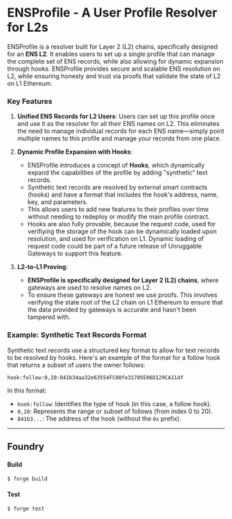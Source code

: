 # ENSProfile - A User Profile Resolver for L2s

ENSProfile is a resolver built for Layer 2 (L2) chains, specifically designed for an **ENS L2**. It enables users to set up a single profile that can manage the complete set of ENS records, while also allowing for dynamic expansion through hooks. ENSProfile provides secure and scalable ENS resolution on L2, while ensuring honesty and trust via proofs that validate the state of L2 on L1 Ethereum.

### Key Features

1. **Unified ENS Records for L2 Users**: Users can set up this profile once and use it as the resolver for all their ENS names on L2. This eliminates the need to manage individual records for each ENS name—simply point multiple names to this profile and manage your records from one place.

2. **Dynamic Profile Expansion with Hooks**:
   - ENSProfile introduces a concept of **Hooks**, which dynamically expand the capabilities of the profile by adding "synthetic" text records.
   - Synthetic text records are resolved by external smart contracts (hooks) and have a format that includes the hook's address, name, key, and parameters.
   - This allows users to add new features to their profiles over time without needing to redeploy or modify the main profile contract.
   - Hooks are also fully provable, because the request code, used for verifiying the storage of the hook can be dynamically loaded upon resolution, and used for verification on L1. Dynamic loading of request code could be part of a future release of Unruggable Gateways to support this feature.

3. **L2-to-L1 Proving**:
   - **ENSProfile is specifically designed for Layer 2 (L2) chains**, where gateways are used to resolve names on L2.
   - To ensure these gateways are honest we use proofs. This involves verifying the state root of the L2 chain on L1 Ethereum to ensure that the data provided by gateways is accurate and hasn't been tampered with.

### Example: Synthetic Text Records Format

Synthetic text records use a structured key format to allow for text records to be resolved by hooks. Here's an example of the format for a follow hook that returns a subset of users the owner follows:

```
hook:follow:0,20:841b34aa32e63554FC00fe31705E06D129CA114f
```

In this format:
- `hook:follow`: Identifies the type of hook (in this case, a follow hook).
- `0,20`: Represents the range or subset of follows (from index 0 to 20).
- `841b3...`: The address of the hook (without the `0x` prefix).

---

## Foundry

#### Build

```
$ forge build
```

#### Test

```
$ forge test
```

